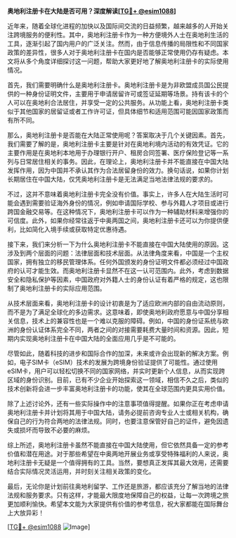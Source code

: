 **奥地利注册卡在大陆是否可用？深度解读[[TG💪+ @esim1088](https://t.me/s/esim1088)]**

近年来，随着全球化进程的加快以及国际间交流的日益频繁，越来越多的人开始关注跨境服务的便利性。其中，奥地利注册卡作为一种方便境外人士在奥地利生活的工具，逐渐引起了国内用户的广泛关注。然而，由于信息传播的局限性和不同国家政策的差异性，很多人对于奥地利注册卡在国内是否能够正常使用仍存有疑虑。本文将从多个角度详细探讨这一问题，帮助大家更好地了解奥地利注册卡的实际使用情况。

首先，我们需要明确什么是奥地利注册卡。奥地利注册卡是为非欧盟成员国公民提供的一种身份证明文件，主要用于申请居留许可或签证延期等场景。持有该卡的个人可以在奥地利合法居住，并享受一定的公共服务。从功能上看，奥地利注册卡类似于其他国家的居留证或者工作许可证，但具体细节和适用范围可能因国家政策而有所不同。

那么，奥地利注册卡是否能在大陆正常使用呢？答案取决于几个关键因素。首先，我们需要了解的是，奥地利注册卡主要是针对在奥地利境内活动的有效凭证。它的主要作用是在奥地利本地用于办理银行开户、租房合同签署、医疗保险登记等一系列与日常居住相关的事务。因此，在理论上，奥地利注册卡并不能直接在中国大陆发挥作用，因为中国并不承认其作为合法居留身份的效力。换句话说，如果你计划长期居住在中国大陆，仅凭奥地利注册卡是无法满足当地法律法规的要求的。

不过，这并不意味着奥地利注册卡完全没有价值。事实上，许多人在大陆生活时可能会遇到需要验证海外身份的情况，例如申请国际学校、参与外籍人才项目或进行跨国金融交易等。在这种情况下，奥地利注册卡可以作为一种辅助材料来增强你的可信度。此外，如果你经常往返于中奥两国之间，奥地利注册卡还可以为你提供便利，比如简化入境手续或获取特定优惠待遇。

接下来，我们来分析一下为什么奥地利注册卡不能直接在中国大陆使用的原因。这涉及到两个层面的问题：法律层面和技术层面。从法律角度来看，中国是一个主权国家，拥有独立的移民管理体系。任何外国颁发的身份证明文件都必须经过中国政府的认可才能生效。而奥地利注册卡显然不在这一认可范围内。此外，考虑到数据安全和隐私保护等因素，中国政府对外籍人士的身份认证有着严格的规定，这也限制了奥地利注册卡的实际应用范围。

从技术层面来看，奥地利注册卡的设计初衷是为了适应欧洲内部的自由流动原则，而不是为了满足全球化的多边需求。这意味着，即使奥地利政府愿意与中国分享相关信息，技术上的兼容性也是一个难以克服的障碍。例如，中国的身份证系统与欧洲的身份认证体系完全不同，两者之间的对接需要耗费大量时间和资源。因此，短期内实现奥地利注册卡在中国大陆的全面应用几乎是不可能的。

尽管如此，随着科技的进步和国际合作的加深，未来或许会出现新的解决方案。例如，电子SIM卡（eSIM）技术的发展为跨境身份验证提供了可能性。通过使用eSIM卡，用户可以轻松切换不同的国家网络，并实时更新个人信息，从而实现跨区域的身份识别。目前，已有不少企业开始探索这一领域，相信不久之后，类似的技术创新将会进一步丰富奥地利注册卡的功能，使其在全球范围内更具实用价值。

除了上述讨论外，还有一些实际操作中的注意事项值得提醒。如果你正在考虑申请奥地利注册卡并计划将其用于中国大陆，请务必提前咨询专业人士或相关机构，确保自己的行为符合两地的法律法规。同时，也要注意保管好自己的证件，避免因遗失或损坏而导致不必要的麻烦。

综上所述，奥地利注册卡虽然不能直接在中国大陆使用，但它依然具备一定的参考价值和潜在用途。对于那些希望在中奥两地开展业务或享受特殊福利的人来说，奥地利注册卡无疑是一个值得拥有的工具。当然，要想真正发挥其最大效用，还需要结合实际情况灵活运用，并时刻关注相关政策的变化。

最后，无论你是计划前往奥地利留学、工作还是旅游，都应该充分了解当地的法律法规和服务要求。只有这样，才能最大限度地保障自己的权益，让每一次跨境之旅更加顺利愉快。希望本文能为大家提供有价值的参考信息，祝大家都能在国际舞台上大放异彩！

[[TG💪+ @esim1088](https://t.me/s/esim1088) ![Image](https://i.postimg.cc/4NQfJmqS/Snipaste-2025-05-13-00-14-12.png)]